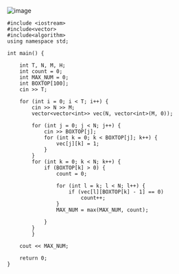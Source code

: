 ![image](https://user-images.githubusercontent.com/80109656/156777787-3d0e8c72-c71a-4957-9889-fbf4bc51b5ed.png)


```
#include <iostream> 
#include<vector>
#include<algorithm>
using namespace std;

int main() {

	int T, N, M, H;
	int count = 0;
	int MAX_NUM = 0;
	int BOXTOP[100];
	cin >> T;

	for (int i = 0; i < T; i++) {
		cin >> N >> M;
		vector<vector<int>> vec(N, vector<int>(M, 0));

		for (int j = 0; j < N; j++) {
			cin >> BOXTOP[j];
			for (int k = 0; k < BOXTOP[j]; k++) {
				vec[j][k] = 1;
			}
		}
		for (int k = 0; k < N; k++) {
			if (BOXTOP[k] > 0) {
				count = 0;

				for (int l = k; l < N; l++) {
					if (vec[l][BOXTOP[k] - 1] == 0)
						count++;
				}
				MAX_NUM = max(MAX_NUM, count);

			}
		}
		}

	cout << MAX_NUM;

	return 0;
}
```
